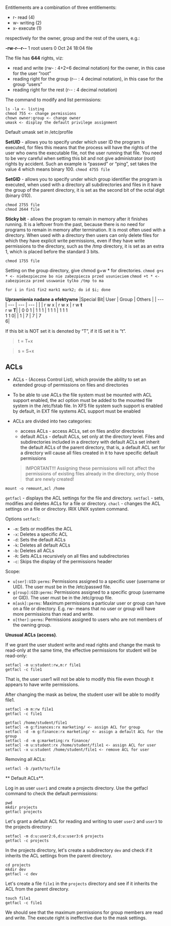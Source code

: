 Entitlements are a combination of three entitlements: 
- r- read (4)
- w- writing (2)
- x- execute (1)

respectively for the owner, group and the rest of the users, e.g.:

**-rw-r--r--** 1 root users 0 Oct 24 18:04 file

The file has **644** rights, viz:
- read and write (rw- : 4+2=6 decimal notation) for the owner, in this case for the user “root”
- reading right for the group (r-- : 4 decimal notation), in this case for the group “users”
- reading right for the rest (r-- : 4 decimal notation)

The command to modify and list permissions:
```
ls -la <- listing
chmod 755 <- change permissions
chown owner:group <- change owner
umask <- display the default privilege assignment
```
Default umask set in /etc/profile

**SetUID** - allows you to specify under which user ID the program is executed, for files this means that the process will have the rights of the user who owns the executable file, not the user running that file. You need to be very careful when setting this bit and not give administrator (root) rights by accident. Such an example is “passwd” or “ping”, set takes the value 4 which means binary 100.
``
chmod 4755 file
 ``
 
**SetGID** - allows you to specify under which group identifier the program is executed, when used with a directory all subdirectories and files in it have the group of the parent directory, it is set as the second bit of the octal digit (binary 010).
```
chmod 2755 file
chmod 2644 file
 ```

**Sticky bit** - allows the program to remain in memory after it finishes running. It is a leftover from the past, because there is no need for programs to remain in memory after termination. It is most often used with a directory. When used with a directory then users can only delete files for which they have explicit write permissions, even if they have write permissions to the directory, such as the /tmp directory, it is set as an extra 1, which is placed before the standard 3 bits.
```
chmod 1755 file
```


Setting on the group directory, give chmod g+w * for directories.
`chmod g+s * <- niebezpieczne bo nie zabezpiecza przed usunieciem`
`chmod +t * <- zabezpiecza przed usuwanie tylko /tmp to ma`

`for i in fin1 fin2 mark1 mark2; do id $i; done `

**Uprawnienia nadane a efektywne**
|Special Bit| User | Group | Others |
| --- | --- | --- | --- |
| | r w x | r w x | r w **t** </br> r w **T**|
| 0 0 1 | 1 1 1 | 1 1 1 | 1 1 1 </br> 1 1 0|
| 1 | 7 | 7 | 7 </br> 6|

If this bit is NOT set it is denoted by “T”, if it IS set it is “t”.
> t = T+x

> s = S+x

## ACLs

- ACLs - (Access Control List), which provide the ability to set an extended group of permissions on files and directories
- To be able to use ACLs the file system must be mounted with ACL support enabled, the acl option must be added to the mounted file system in the /etc/fstab file. In XFS file system such support is enabled by default, in EXT file systems ACL support must be enabled
- ACLs are divided into two categories:
  - access ACLs - access ACLs, set on files and/or directories
  - default ACLs - default ACLs, set only at the directory level. Files and subdirectories included in a directory with default ACLs set inherit the default ACLs of the parent directory, that is, a default ACL set for a directory will cause all files created in it to have specific default permissions

  > IMPORTANT!!!
  > Assigning these permissions will not affect the permissions of existing files already in the directory, only those that are newly created!

```
mount -o remount,acl /home
```

`getfacl` - displays the ACL settings for the file and directory.
`setfacl` - sets, modifies and deletes ACLs for a file or directory.
`chacl` - changes the ACL settings on a file or directory. IRIX UNIX system command.

Options `setfacl`:
- `-m`:	Sets or modifies the ACL
- `-x`:	Deletes a specific ACL
- `-d`:	Sets the default ACLs
- `-k`:	Deletes all default ACLs
- `-b`:	Deletes all ACLs
- `-R`:	Sets ACLs recursively on all files and subdirectories
- `-c`: Skips the display of the permissions header

Scope:
- `u[ser]:UID:perms`:	Permissions assigned to a specific user (username or UID). The user must be in the /etc/passwd file.
- `g[roup]:GID:perms`:	Permissions assigned to a specific group (username or GID). The user must be in the /etc/group file.
- `m[ask]:perms`: Maximum permissions a particular user or group can have on a file or directory. E.g. rw- means that no user or group will have more permissions than read and write.
- `o[ther]:perms`:	 Permissions assigned to users who are not members of the owning group.

**Unusual ACLs (access)**.

If we grant the user student write and read rights and change the mask to read-only at the same time, the effective permissions for student will be read-only:
```
setfacl -m u:student:rw,m:r file1 
getfacl -c file1 
```

That is, the user user1 will not be able to modify this file even though it appears to have write permissions. 

After changing the mask as below, the student user will be able to modify file1.
```
setfacl -m m:rw file1 
getfacl -c file1 
```

```
getfacl /home/student/file1
setfacl -m g:finances:rx marketing/ <- assign ACL for group  
setfacl -d -m g:finance:rx marketing/ <- assign a default ACL for the group
setfacl -d -m g:marketing:rx finance/
setfacl -m u:student:rx /home/student/file1 <- assign ACL for user
setfacl -x u:student /home/student/file1 <- remove ACL for user
```

Removing all ACLs:
```
setfacl -b /path/to/file
```

** Default ACLs**.

Log in as user `user1` and create a projects directory. Use the getfacl command to check the default permissions:
```
pwd
mkdir projects
getfacl projects
```

Let's grant a default ACL for reading and writing to user `user2` and `user3` to the projects directory:
```
setfacl -m d:u:user2:6,d:u:user3:6 projects
getfacl -c projects
```

In the projects directory, let's create a subdirectory `dev` and check if it inherits the ACL settings from the parent directory.
```
cd projects
mkdir dev
getfacl -c dev
```

Let's create a file `file1` in the `projects` directory and see if it inherits the ACL from the parent directory.
```
touch file1
getfacl -c file1
```

We should see that the maximum permissions for group members are read and write. The execute right is ineffective due to the mask settings.
